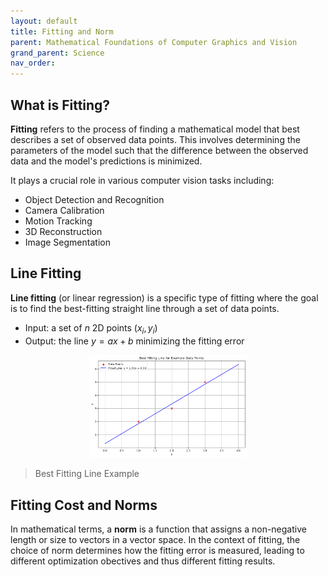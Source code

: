 ```yaml
---
layout: default
title: Fitting and Norm
parent: Mathematical Foundations of Computer Graphics and Vision
grand_parent: Science
nav_order: 
---
```


## What is Fitting?

**Fitting** refers to the process of finding a mathematical model that best describes a set of observed data points. This involves determining the parameters of the model such that the difference between the observed data and the model's predictions is minimized. 

It plays a crucial role in various computer vision tasks including:
- Object Detection and Recognition
- Camera Calibration
- Motion Tracking
- 3D Reconstruction
- Image Segmentation

## Line Fitting

**Line fitting** (or linear regression) is a specific type of fitting where the goal is to find the best-fitting straight line through a set of data points.

- Input: a set of $n$ 2D points $(x_i, y_i)$
- Output: the line $y = ax + b$ minimizing the fitting error

<div style="text-align:center;">
<img src="/Images/BestFittingLineExample.png" alt="Best Fitting Line Example" 
style="width:50%; height:auto;">
</div>

>Best Fitting Line Example

## Fitting Cost and Norms

In mathematical terms, a **norm** is a function that assigns a non-negative length or size to vectors in a vector space. In the context of fitting, the choice of norm determines how the fitting error is measured, leading to different optimization obectives and thus different fitting results. 





